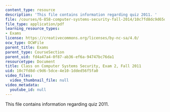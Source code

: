 ```yaml
---
content_type: resource
description: 'This file contains information regarding quiz 2011. '
file: /courses/6-858-computer-systems-security-fall-2014/10c7fd8dc9d65dce4e101dded56f5fa0_MIT6_858F14_q11_2.pdf
file_type: application/pdf
learning_resource_types:
- Exams
license: https://creativecommons.org/licenses/by-nc-sa/4.0/
ocw_type: OCWFile
parent_title: Exams
parent_type: CourseSection
parent_uid: fd4a47a4-0f87-ab36-ef6a-94747bc76da1
resourcetype: Document
title: Class on Computer Systems Security, Exam 2, Fall 2011
uid: 10c7fd8d-c9d6-5dce-4e10-1dded56f5fa0
video_files:
  video_thumbnail_file: null
video_metadata:
  youtube_id: null
---
```

This file contains information regarding quiz 2011. 